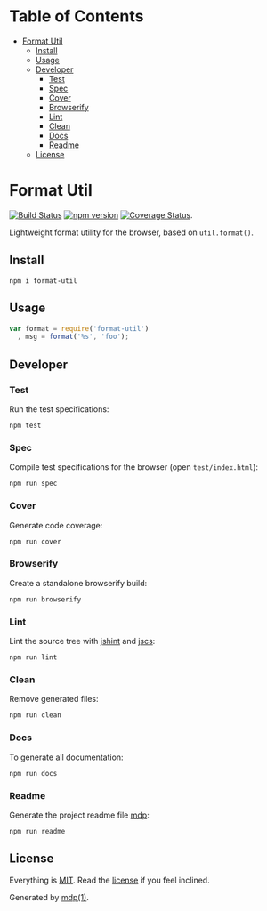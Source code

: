 Table of Contents
=================

* [Format Util](#format-util)
  * [Install](#install)
  * [Usage](#usage)
  * [Developer](#developer)
    * [Test](#test)
    * [Spec](#spec)
    * [Cover](#cover)
    * [Browserify](#browserify)
    * [Lint](#lint)
    * [Clean](#clean)
    * [Docs](#docs)
    * [Readme](#readme)
  * [License](#license)

Format Util
===========

[<img src="https://travis-ci.org/tmpfs/format-util.svg" alt="Build Status">](https://travis-ci.org/tmpfs/format-util)
[<img src="http://img.shields.io/npm/v/format-util.svg" alt="npm version">](https://npmjs.org/package/format-util)
[<img src="https://coveralls.io/repos/tmpfs/format-util/badge.svg?branch=master&service=github&v=1" alt="Coverage Status">](https://coveralls.io/github/tmpfs/format-util?branch=master).

Lightweight format utility for the browser, based on `util.format()`.

## Install

```
npm i format-util
```

## Usage

```javascript
var format = require('format-util')
  , msg = format('%s', 'foo');
```

## Developer

### Test

Run the test specifications:

```
npm test
```

### Spec

Compile test specifications for the browser (open `test/index.html`):

```
npm run spec
```

### Cover

Generate code coverage:

```
npm run cover
```

### Browserify

Create a standalone browserify build:

```
npm run browserify
```

### Lint

Lint the source tree with [jshint](http://jshint.com) and [jscs](http://jscs.info):

```
npm run lint
```

### Clean

Remove generated files:

```
npm run clean
```

### Docs

To generate all documentation:

```
npm run docs
```

### Readme

Generate the project readme file [mdp](https://github.com/tmpfs/mdp):

```
npm run readme
```

## License

Everything is [MIT](http://en.wikipedia.org/wiki/MIT_License). Read the [license](https://github.com/tmpfs/format-util/blob/master/LICENSE) if you feel inclined.

Generated by [mdp(1)](https://github.com/tmpfs/mdp).

[node]: http://nodejs.org
[npm]: http://www.npmjs.org
[mdp]: https://github.com/tmpfs/mdp
[zephyr]: https://github.com/tmpfs/zephyr
[jshint]: http://jshint.com
[jscs]: http://jscs.info
